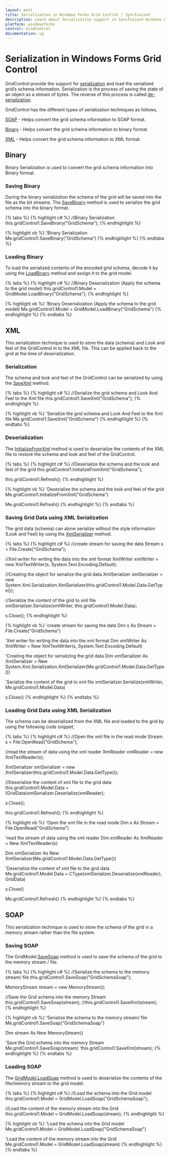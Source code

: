 ```yaml
---
layout: post
title: Serialization in Windows Forms Grid Control | Syncfusion®
description: Learn about Serialization support in Syncfusion® Windows Forms Grid Control, its elements and more details.
platform: windowsforms
control: GridControl
documentation: ug
---
```


# Serialization in Windows Forms Grid Control

GridControl provide the support for [serialization](https://learn.microsoft.com/en-us/previous-versions/ms233843(v=vs.140)) and load the serialized grid’s schema information. Serialization is the process of saving the state of an object as a stream of bytes. The reverse of this process is called [de-serialization](https://learn.microsoft.com/en-us/dotnet/standard/serialization/how-to-deserialize-an-object).

GridControl has the different types of serialization techniques as follows,

[SOAP](https://learn.microsoft.com/en-us/dotnet/standard/serialization/how-to-serialize-an-object-as-a-soap-encoded-xml-stream) - Helps convert the grid schema information to SOAP format.

[Binary](https://learn.microsoft.com/en-us/previous-versions/dotnet/fundamentals/serialization/binary/binary-serialization) - Helps convert the grid schema information to binary format.

[XML](https://learn.microsoft.com/en-us/previous-versions/ms172873(v=vs.140)) - Helps convert the grid schema information to XML format.

## Binary 

Binary Serialization is used to convert the grid schema information into Binary format. 

### Saving Binary

During the binary serialization the schema of the grid will be saved into the file as the bit streams. The [SaveBinary](https://help.syncfusion.com/cr/windowsforms/Syncfusion.Windows.Forms.Grid.GridControl.html#Syncfusion_Windows_Forms_Grid_GridControl_SaveBinary) method is used to serialize the grid schema into the binary format.

{% tabs %} 
{% highlight c# %}
//Binary Serialization
this.gridControl1.SaveBinary("GridSchema");
{% endhighlight %}

{% highlight vb %}
'Binary Serialization
Me.gridControl1.SaveBinary("GridSchema")
{% endhighlight %}
{% endtabs %} 


### Loading Binary

To load the serialized contents of the encoded grid schema, decode it by using the [LoadBinary](https://help.syncfusion.com/cr/windowsforms/Syncfusion.Windows.Forms.Grid.GridControl.html#Syncfusion_Windows_Forms_Grid_GridControl_LoadBinary_System_IO_Stream_) method and assign it to the grid model.

{% tabs %} 
{% highlight c# %}
//Binary Deserialization (Apply the schema to the grid model)
this.gridControl1.Model = GridModel.LoadBinary("GridSchema");
{% endhighlight %}

{% highlight vb %}
'Binary Deserialization (Apply the schema to the grid model)
Me.gridControl1.Model = GridModel.LoadBinary("GridSchema")
{% endhighlight %}
{% endtabs %}


## XML 

This serialization technique is used to store the data (schema) and Look and feel of the GridControl in to the XML file. This can be applied back to the grid at the time of deserialization.

### Serialization 

The schema and look and feel of the GridControl can be serialized by using the [SaveXml](https://help.syncfusion.com/cr/windowsforms/Syncfusion.Windows.Forms.Grid.GridControl.html#Syncfusion_Windows_Forms_Grid_GridControl_SaveXml) method. 

{% tabs %} 
{% highlight c# %}
//Serialize the grid schema and Look And Feel to the Xml file
this.gridControl1.SaveXml("GridSchema");
{% endhighlight %}

{% highlight vb %}
'Serialize the grid schema and Look And Feel to the Xml file
Me.gridControl1.SaveXml("GridSchema")
{% endhighlight %}
{% endtabs %}

### Deserialization 

The [InitializeFromXml](https://help.syncfusion.com/cr/windowsforms/Syncfusion.Windows.Forms.Grid.GridControl.html#Syncfusion_Windows_Forms_Grid_GridControl_InitializeFromXml_System_IO_Stream_) method is used to deserialize the contents of the XML file to restore the schema and look and feel of the GridControl.

{% tabs %} 
{% highlight c# %}
//Deserialize the schema and the look and feel of the grid
this.gridControl1.InitializeFromXml("GridSchema");

this.gridControl1.Refresh();
{% endhighlight %}

{% highlight vb %}
'Deserialize the schema and the look and feel of the grid
Me.gridControl1.InitializeFromXml("GridSchema")

Me.gridControl1.Refresh()
{% endhighlight %}
{% endtabs %}

### Saving Grid Data using XML Serialization 

The grid data (schema) can alone serialize without the style information (Look and Feel) by using the [XmlSerializer](https://learn.microsoft.com/en-us/dotnet/api/system.xml.serialization.xmlserializer?view=net-5.0) method. 

{% tabs %} 
{% highlight c# %}
//create stream for saving the data
Stream s = File.Create("GridSchema");

//Xml writer for writing the data into the xml format
XmlWriter xmlWriter = new XmlTextWriter(s, System.Text.Encoding.Default);

//Creating the object for serialize the grid data
XmlSerializer xmlSerializer = new System.Xml.Serialization.XmlSerializer(this.gridControl1.Model.Data.GetType());

//Serialize the content of the grid to xml file
xmlSerializer.Serialize(xmlWriter, this.gridControl1.Model.Data);

s.Close();
{% endhighlight %}

{% highlight vb %}
'create stream for saving the data
Dim s As Stream = File.Create("GridSchema")

'Xml writer for writing the data into the xml format
Dim xmlWriter As XmlWriter = New XmlTextWriter(s, System.Text.Encoding.Default)

'Creating the object for serializing the grid data
Dim xmlSerializer As XmlSerializer = New System.Xml.Serialization.XmlSerializer(Me.gridControl1.Model.Data.GetType())

'Serialize the content of the grid to xml file
xmlSerializer.Serialize(xmlWriter, Me.gridControl1.Model.Data)

s.Close()
{% endhighlight %}
{% endtabs %}

### Loading Grid Data using XML Serialization

The schema can be deserialized from the XML file and loaded to the grid by using the following code snippet,  

{% tabs %} 
{% highlight c# %}
//Open the xml file in the read mode
Stream s = File.OpenRead("GridSchema");

//read the stream of data using the xml reader
XmlReader xmlReader = new XmlTextReader(s);

XmlSerializer xmlSerializer = new XmlSerializer(this.gridControl1.Model.Data.GetType());

//Deserialize the content of xml file to the grid data
this.gridControl1.Model.Data = (GridData)xmlSerializer.Deserialize(xmlReader);

s.Close();

this.gridControl1.Refresh();
{% endhighlight %}

{% highlight vb %}
'Open the xml file in the read mode
Dim s As Stream = File.OpenRead("GridSchema")

'read the stream of data using the xml reader
Dim xmlReader As XmlReader = New XmlTextReader(s)

Dim xmlSerializer As New XmlSerializer(Me.gridControl1.Model.Data.GetType())

'Deserialize the content of xml file to the grid data
Me.gridControl1.Model.Data = CType(xmlSerializer.Deserialize(xmlReader), GridData)

s.Close()

Me.gridControl1.Refresh()
{% endhighlight %}
{% endtabs %}

## SOAP

This serialization technique is used to store the schema of the grid in a memory stream rather than the file system.

### Saving SOAP

The GridModel.[SaveSoap](https://help.syncfusion.com/cr/windowsforms/Syncfusion.Windows.Forms.Grid.GridModel.html#Syncfusion_Windows_Forms_Grid_GridModel_SaveSoap) method is used to save the schema of the grid to the memory stream / file.

{% tabs %} 
{% highlight c# %}
//Serialize the schema to the memory stream/ file
this.gridControl1.SaveSoap("GridSchemaSoap");

MemoryStream stream = new MemoryStream();

//Save the Grid schema into the memory Stream 
this.gridControl1.SaveSoap(stream);  //this.gridControl1.SaveXml(stream);
{% endhighlight %}

{% highlight vb %}
'Serialize the schema to the memory stream/ file
Me.gridControl1.SaveSoap("GridSchemaSoap")

Dim stream As New MemoryStream()

'Save the Grid schema into the memory Stream 
Me.gridControl1.SaveSoap(stream) 'this.gridControl1.SaveXml(stream);
{% endhighlight %}
{% endtabs %}

### Loading SOAP

The [GridModel.LoadSoap](https://help.syncfusion.com/cr/windowsforms/Syncfusion.Windows.Forms.Grid.GridControl.html#Syncfusion_Windows_Forms_Grid_GridControl_LoadSoap_System_IO_Stream_) method is used to deserialize the contents of the file/memory stream to the grid model.

{% tabs %} 
{% highlight c# %}
//Load the schema into the Grid model
this.gridControl1.Model = GridModel.LoadSoap("GridSchemaSoap");

//Load the content of the memory stream into the Grid
this.gridControl1.Model = GridModel.LoadSoap(stream);
{% endhighlight %}

{% highlight vb %}
'Load the schema into the Grid model
Me.gridControl1.Model = GridModel.LoadSoap("GridSchemaSoap")

'Load the content of the memory stream into the Grid
Me.gridControl1.Model = GridModel.LoadSoap(stream)
{% endhighlight %}
{% endtabs %}
